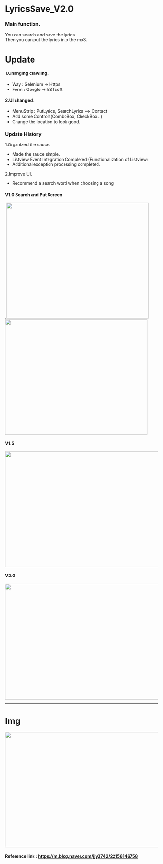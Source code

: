 # LyricsSave_V2.0
### Main function.
You can search and save the lyrics.         
Then you can put the lyrics into the mp3.

# Update
#### 1.Changing crawling.
 * Way : Selenium => Https
 * Form : Google => ESTsoft

#### 2.UI changed.
 * MenuStrip : PutLyrics, SearchLyrics ==> Contact
 * Add some Controls(ComboBox, CheckBox...)
 * Change the location to look good.


### Update History
 1.Organized the sauce.  
 * Made the sauce simple.
 * Listview Event Integration Completed (Functionalization of Listview)
 * Additional exception processing completed.     
 
 2.Improve UI.
 * Recommend a search word when choosing a song.

#### V1.0 Search and Put Screen
.<img src=https://user-images.githubusercontent.com/90036120/135824372-55e84976-fc75-4931-826d-f4ce77328f83.JPG width="470" height="380"/>
 <img src=https://user-images.githubusercontent.com/90036120/135824374-8b7daf88-f357-4433-9b5c-3b1a3c73b319.JPG width="470" height="380"/>   
#### V1.5   
<img src=https://user-images.githubusercontent.com/90036120/135824388-1fb7fc1b-beff-4979-b034-6595b55f3c7a.jpg width="600" height="380"/> 

#### V2.0
<img src=https://user-images.githubusercontent.com/90036120/135643439-648c2140-8a40-4778-991f-92cbb0a76aa6.JPG width="600" height="380"/> 
  
  ------------------------------------------------
  
# Img 
<img src=https://user-images.githubusercontent.com/90036120/135643430-62daece9-44d0-45f4-8adb-8d28d01c653d.JPG width="600" height="380"/>
    


#### Reference link : https://m.blog.naver.com/jjy3742/22156146758

